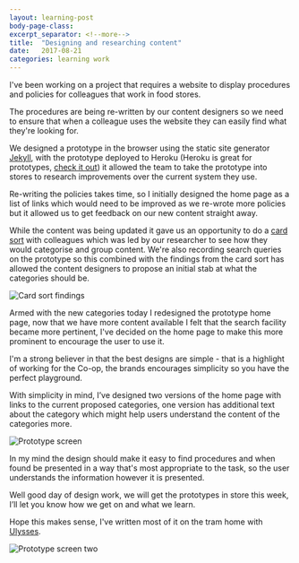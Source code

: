 ```yaml
---
layout: learning-post
body-page-class:
excerpt_separator: <!--more-->
title:  "Designing and researching content"
date:   2017-08-21
categories: learning work
---
```


I've been working on a project that requires a website to display procedures and <!--more-->policies for colleagues that work in food stores.

The procedures are being re-written by our content designers so we need to ensure that when a colleague uses the website they can easily find what they're looking for.  

We designed a prototype in the browser using the static site generator [Jekyll](https://jekyllrb.com), with the prototype deployed to Heroku (Heroku is great for prototypes, [check it out](https://www.heroku.com)) it allowed the team to take the prototype into stores to research improvements over the current system they use.

Re-writing the policies takes time, so I initially designed the home page as a list of links which would need to be improved as we re-wrote more policies but it allowed us to get feedback on our new content straight away.

While the content was being updated it gave us an opportunity to do a [card sort](https://www.smashingmagazine.com/2014/10/improving-information-architecture-card-sorting-beginners-guide/) with colleagues which was led by our researcher to see how they would categorise and group content.  We're also recording search queries on the prototype so this combined with the findings from the card sort has allowed the content designers to propose an initial stab at what the categories should be.

<img src="https://s3-eu-west-1.amazonaws.com/eskimo/card-sort-findings.jpg" alt="Card sort findings">

Armed with the new categories today I redesigned the prototype home page, now that we have more content available I felt that the search facility became more pertinent,  I've decided on the home page to make this more prominent to encourage the user to use it.

I'm a strong believer in that the best designs are simple - that is a highlight of working for the Co-op, the brands encourages simplicity so you have the perfect playground.

With simplicity in mind, I’ve designed two versions of the home page with links to the current proposed categories, one version has additional text about the category which might help users understand the content of the categories more.

<img src="https://s3-eu-west-1.amazonaws.com/eskimo/prototype-one.jpg" alt="Prototype screen">

In my mind the design should make it easy to find procedures and when found be presented in a way that's most appropriate to the task, so the user understands the information however it is presented.

Well good day of design work, we will get the prototypes in store this week, I’ll let you know how we get on and what we learn.

Hope this makes sense, I've written most of it on the tram home with [Ulysses](http://www.uxeskimo.co.uk/learning/writing/2017/08/16/ulysses-simplicity.html).

<img src="https://s3-eu-west-1.amazonaws.com/eskimo/prototype-two.jpg" alt="Prototype screen two">
